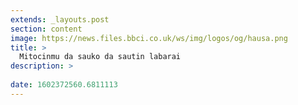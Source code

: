 ```yaml
--- 
extends: _layouts.post 
section: content 
image: https://news.files.bbci.co.uk/ws/img/logos/og/hausa.png 
title: > 
  Mitocinmu da sauko da sautin labarai 
description: > 
   
date: 1602372560.6811113 
--- 
```

